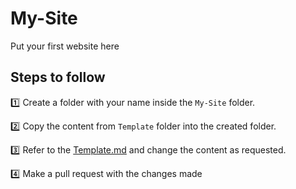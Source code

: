 # My-Site
Put your first website here

## Steps to follow

:one: Create a folder with your name inside the `My-Site` folder.

:two: Copy the content from `Template` folder into the created folder.

:three: Refer to the [Template.md](Template.md) and change the content as requested.

:four: Make a pull request with the changes made
